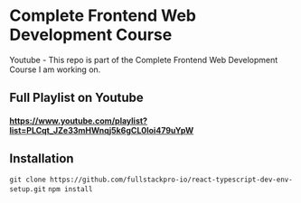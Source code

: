 # Complete Frontend Web Development Course

Youtube - This repo is part of the Complete Frontend Web Development Course I am working on.

## Full Playlist on Youtube

#### https://www.youtube.com/playlist?list=PLCqt_JZe33mHWnqj5k6gCL0loi479uYpW

## Installation

`git clone https://github.com/fullstackpro-io/react-typescript-dev-env-setup.git`
`npm install`
